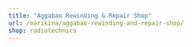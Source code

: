 ```yaml
---
title: "Aggabao Rewinding & Repair Shop"
url: /marikina/aggabao-rewinding-and-repair-shop/
shop: radiotechnics
---
```

